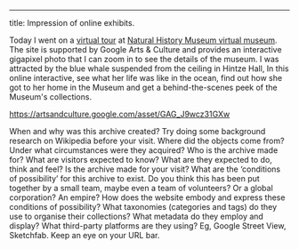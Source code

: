 ---
title: Impression of online exhibits.

Today I went on a [virtual tour](https://artsandculture.google.com/streetview/the-natural-history-museum-hintze-hall/yQHjHCmSOMKyhQ?sv_lng=-0.1763002033314968&sv_lat=51.49614943214926&sv_h=328.26907700203446&sv_p=21.747201048821324&sv_pid=xCOPaa20DC3Z4eRiKDUyew&sv_z=1) at [Natural History Museum virtual museum](http://nhm.ac.uk/visit/virtual-museum.html). The site is supported by Google Arts & Culture and provides an interactive gigapixel photo that I can zoom in to see the details of the museum. I was attracted by the blue whale suspended from the ceiling in Hintze Hall, In this online interactive, see what her life was like in the ocean, find out how she got to her home in the Museum and get a behind-the-scenes peek of the Museum's collections.

https://artsandculture.google.com/asset/GAG_J9wcz31GXw




When and why was this archive created? Try doing some background research on Wikipedia before your visit.
Where did the objects come from? Under what circumstances were they acquired?
Who is the archive made for? What are visitors expected to know? What are they expected to do, think and feel? Is the archive made for your visit?
What are the ‘conditions of possibility’ for this archive to exist. Do you think this has been put together by a small team, maybe even a team of volunteers? Or a global corporation? An empire? How does the website embody and express these conditions of possibility?
What taxonomies (categories and tags) do they use to organise their collections?
What metadata do they employ and display?
What third-party platforms are they using? Eg, Google Street View, Sketchfab. Keep an eye on your URL bar.
